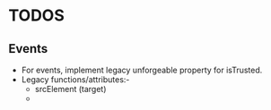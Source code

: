 # TODOS


## Events
- For events, implement legacy unforgeable property for isTrusted.
- Legacy functions/attributes:-
    - srcElement (target)
    - 
